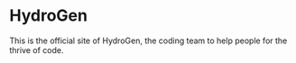 # HydroGen
This is the official site of HydroGen, the coding team to help people for the thrive of code.
